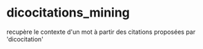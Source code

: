 # dicocitations_mining
recupère le contexte d'un mot à partir des citations proposées par 'dicocitation'
